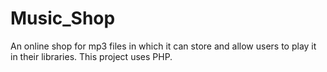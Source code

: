 # Music_Shop
An online shop for mp3 files in which it can store and allow users to play it in their libraries. This project uses PHP.
